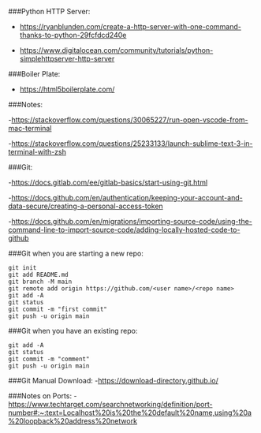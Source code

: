 




###Python HTTP Server:

- https://ryanblunden.com/create-a-http-server-with-one-command-thanks-to-python-29fcfdcd240e 

- https://www.digitalocean.com/community/tutorials/python-simplehttpserver-http-server 


###Boiler Plate:

- https://html5boilerplate.com/ 



###Notes:

-https://stackoverflow.com/questions/30065227/run-open-vscode-from-mac-terminal

-https://stackoverflow.com/questions/25233133/launch-sublime-text-3-in-terminal-with-zsh


###Git:

-https://docs.gitlab.com/ee/gitlab-basics/start-using-git.html

-https://docs.github.com/en/authentication/keeping-your-account-and-data-secure/creating-a-personal-access-token

-https://docs.github.com/en/migrations/importing-source-code/using-the-command-line-to-import-source-code/adding-locally-hosted-code-to-github


###Git when you are starting a new repo:

	git init
	git add README.md
	git branch -M main
	git remote add origin https://github.com/<user name>/<repo name>
	git add -A 
	git status
	git commit -m "first commit" 
	git push -u origin main


###Git when you have an existing repo:

	git add -A  
	git status    
	git commit -m "comment"
	git push -u origin main  



###Git Manual Download:
-https://download-directory.github.io/

###Notes on Ports:
-https://www.techtarget.com/searchnetworking/definition/port-number#:~:text=Localhost%20is%20the%20default%20name,using%20a%20loopback%20address%20network


